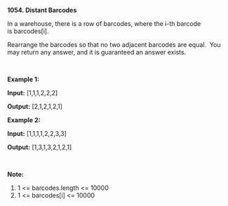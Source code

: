 
**1054. Distant Barcodes**

In a warehouse, there is a row of barcodes, where the i-th barcode is barcodes[i].

Rearrange the barcodes so that no two adjacent barcodes are equal.  You may return any answer, and it is guaranteed an answer exists.

 

**Example 1:**

**Input:** [1,1,1,2,2,2]

**Output:** [2,1,2,1,2,1]

**Example 2:**

**Input:** [1,1,1,1,2,2,3,3]

**Output:** [1,3,1,3,2,1,2,1]

 

**Note:**

1. 1 &lt;= barcodes.length &lt;= 10000
2. 1 &lt;= barcodes[i] &lt;= 10000

